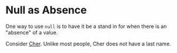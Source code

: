 # Null as Absence

One way to use `null` is to have it be a stand in for when there is
an "absence" of a value.

Consider [Cher](https://en.wikipedia.org/wiki/Cher). Unlike most people,
Cher does not have a last name.

```java
```